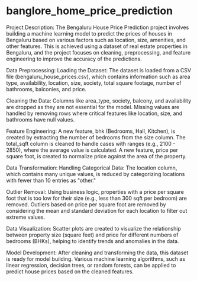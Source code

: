 # banglore_home_price_prediction

Project Description:
The Bengaluru House Price Prediction project involves building a machine learning model to predict the prices of houses in Bengaluru based on various factors such as location, size, amenities, and other features. This is achieved using a dataset of real estate properties in Bengaluru, and the project focuses on cleaning, preprocessing, and feature engineering to improve the accuracy of the predictions.

Data Preprocessing:
Loading the Dataset: The dataset is loaded from a CSV file (bengaluru_house_prices.csv), which contains information such as area type, availability, location, size, society, total square footage, number of bathrooms, balconies, and price.

Cleaning the Data:
Columns like area_type, society, balcony, and availability are dropped as they are not essential for the model.
Missing values are handled by removing rows where critical features like location, size, and bathrooms have null values.

Feature Engineering:
A new feature, bhk (Bedrooms, Hall, Kitchen), is created by extracting the number of bedrooms from the size column.
The total_sqft column is cleaned to handle cases with ranges (e.g., 2100 - 2850), where the average value is calculated.
A new feature, price per square foot, is created to normalize price against the area of the property.

Data Transformation:
Handling Categorical Data: The location column, which contains many unique values, is reduced by categorizing locations with fewer than 10 entries as "other."

Outlier Removal:
Using business logic, properties with a price per square foot that is too low for their size (e.g., less than 300 sqft per bedroom) are removed.
Outliers based on price per square foot are removed by considering the mean and standard deviation for each location to filter out extreme values.

Data Visualization:
Scatter plots are created to visualize the relationship between property size (square feet) and price for different numbers of bedrooms (BHKs), helping to identify trends and anomalies in the data.

Model Development:
After cleaning and transforming the data, this dataset is ready for model building. Various machine learning algorithms, such as linear regression, decision trees, or random forests, can be applied to predict house prices based on the cleaned features.
